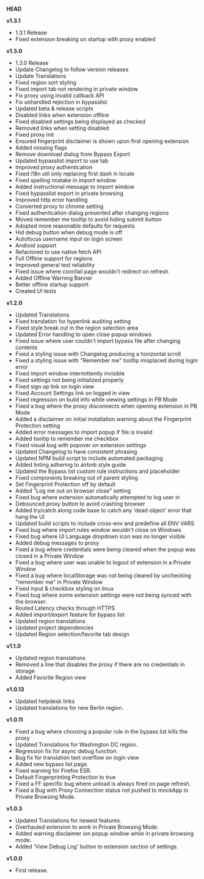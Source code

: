 __HEAD__

__v1.3.1__

* 1.3.1 Release
* Fixed extension breaking on startup with proxy enabled

__v1.3.0__

* 1.3.0 Release
* Update Changelog to follow version releases
* Update Translations
* Fixed region sort styling
* Fixed import tab not rendering in private window
* Fix proxy using invalid callback API
* Fix unhandled rejection in bypasslist
* Updated beta & release scripts
* Disabled links when extension offline
* Fixed disabled settings being displayed as checked
* Removed links when setting disabled
* Fixed proxy init
* Ensured fingerprint disclaimer is shown upon first opening extension
* Added missing flags
* Remove download dialog from Bypass Export
* Updated bypasslist import to use tab
* Improved proxy authentication
* Fixed i18n util only replacing first dash in locale
* Fixed spelling mistake in import window
* Added instructional message to import window
* Fixed bypasslist export in private browsing
* Improved http error handling
* Converted proxy to chrome setting
* Fixed authentication dialog presented after changing regions
* Moved remember me tooltip to avoid hiding submit button
* Adopted more reasonable defaults for requests
* Hid debug button when debug mode is off
* Autofocus username input on login screen
* Android support
* Refactored to use native fetch API
* Full Offline support for regions
* Improved general test reliability
* Fixed issue where connfail page wouldn't redirect on refresh
* Added Offline Warning Banner
* Better offline startup support
* Created UI tests

__v1.2.0__

* Updated Translations
* Fixed translation for hyperlink auditing setting
* Fixed style break out in the region selection area
* Updated Error handling to open close popup windows
* Fixed issue where user couldn't import bypass file after changing contents
* Fixed a styling issue with Changelog producing a horizontal scroll
* Fixed a styling issue with "Remember me" tooltip misplaced during login error
* Fixed import window intermittently invisible
* Fixed settings not being initialized properly
* Fixed sign up link on login view
* Fixed Account Settings link on logged in view
* Fixed regression on build info while viewing settings in PB Mode
* Fixed a bug where the proxy disconnects when opening extension in PB Mode
* Added a disclaimer on initial installation warning about the Fingerprint Protection setting
* Added error messages to import popup if file is invalid
* Added tooltip to remember me checkbox
* Fixed visual bug with popover on extension settings
* Updated Changelog to have consistent phrasing
* Updated NPM build script to include automated packaging
* Added linting adhering to airbnb style guide
* Updated the Bypass list custom rule instructions and placeholder
* Fixed components breaking out of parent styling
* Set Fingerprint Protection off by default
* Added "Log me out on browser close" setting
* Fixed bug where extension automatically attempted to log user in
* Debounced proxy button to avoid crashing browser
* Added try/catch along code base to catch any 'dead object' error that hang the UI
* Updated build scripts to include cross-env and predefine all ENV VARS
* Fixed bug where import rules window wouldn't close on Windows
* Fixed bug where UI Language dropdown icon was no longer visible
* Added debug messages to proxy
* Fixed a bug where credentials were being cleared when the popup was closed in a Private Window
* Fixed a bug where user was unable to logout of extension in a Private Window
* Fixed a bug where localStorage was not being cleared by unchecking "remember me" in Private Window
* Fixed input & checkbox styling on linux
* Fixed bug where some extension settings were not being synced with the browser.
* Routed Latency checks through HTTPS
* Added import/export feature for bypass list
* Updated region translations
* Updated project dependencies
* Updated Region selection/favorite tab design

__v1.1.0__

* Updated region translations
* Removed a line that disables the proxy if there are no credentials in storage
* Added Favorite Region view

__v1.0.13__

* Updated helpdesk links
* Updated translations for new Berlin region.

__v1.0.11__

* Fixed a bug where choosing a popular rule in the bypass list kills the proxy
* Updated Translations for Washington DC region.
* Regression fix for async debug function.
* Bug fix for translation text overflow on login view
* Added new bypass list page.
* Fixed warning for Firefox ESR.
* Default Fingerprinting Protection to true
* Fixed a FF specific bug where unload is always fired on page refresh.
* Fixed a Bug with Proxy Connection status not pushed to mockApp in Private Browsing Mode.

__v1.0.3__

* Updated Translations for newest features.
* Overhauled extension to work in Private Browsing Mode.
* Added warning disclaimer ion popup window while in private browsing mode.
* Added 'View Debug Log' button to extension section of settings.

__v1.0.0__

* First release.
